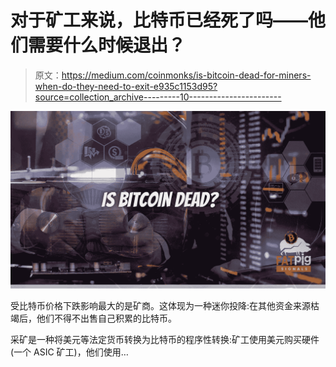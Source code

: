 # 对于矿工来说，比特币已经死了吗——他们需要什么时候退出？

> 原文：<https://medium.com/coinmonks/is-bitcoin-dead-for-miners-when-do-they-need-to-exit-e935c1153d95?source=collection_archive---------10----------------------->

![](img/4928cb420aedcc3043d86e1900c7ad26.png)

受比特币价格下跌影响最大的是矿商。这体现为一种迷你投降:在其他资金来源枯竭后，他们不得不出售自己积累的比特币。

采矿是一种将美元等法定货币转换为比特币的程序性转换:矿工使用美元购买硬件(一个 ASIC 矿工)，他们使用…